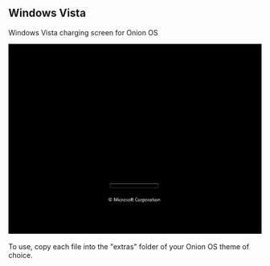 ## Windows Vista

Windows Vista charging screen for Onion OS

![](screenshots/original.gif)

To use, copy each file into the "extras" folder of your Onion OS theme of choice.
